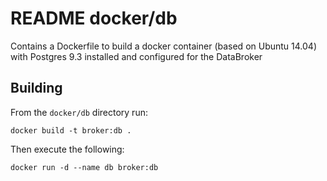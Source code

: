 # README docker/db

Contains a Dockerfile to build a docker container (based on Ubuntu 14.04) with Postgres 9.3 installed and configured for the DataBroker

## Building

From the `docker/db` directory run:

    docker build -t broker:db .

Then execute the following:

    docker run -d --name db broker:db